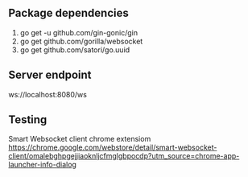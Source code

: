 ## Package dependencies
1) go get -u github.com/gin-gonic/gin
2) go get github.com/gorilla/websocket
3) go get github.com/satori/go.uuid

## Server endpoint
ws://localhost:8080/ws

## Testing
Smart Websocket client chrome extensiom
https://chrome.google.com/webstore/detail/smart-websocket-client/omalebghpgejjiaoknljcfmglgbpocdp?utm_source=chrome-app-launcher-info-dialog



